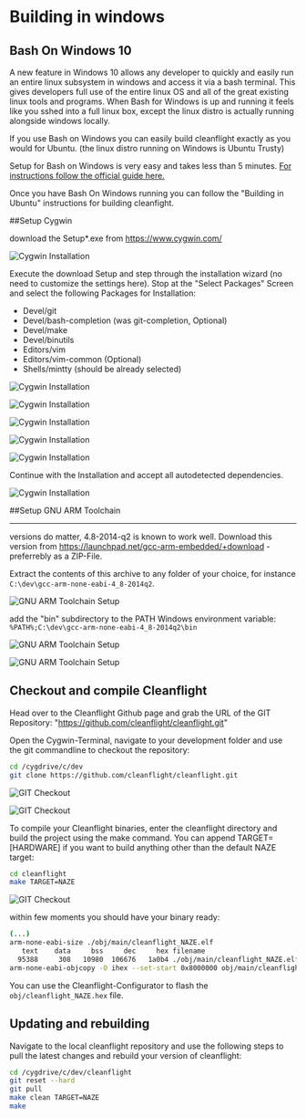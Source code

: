# Building in windows


## Bash On Windows 10

A new feature in Windows 10 allows any developer to quickly and easily run an entire linux subsystem in windows and access it via a bash terminal. This gives developers full use of the entire linux OS and all of the great existing linux tools and programs. When Bash for Windows is up and running it feels like you sshed into a full linux box, except the linux distro is actually running alongside windows locally.

If you use Bash on Windows you can easily build cleanflight exactly as you would for Ubuntu. (the linux distro running on Windows is Ubuntu Trusty)

Setup for Bash on Windows is very easy and takes less than 5 minutes. [For instructions follow the official guide here.](https://msdn.microsoft.com/commandline/wsl/install_guide)

Once you have Bash On Windows running you can follow the "Building in Ubuntu" instructions for building cleanfight.

##Setup Cygwin

download the Setup*.exe from https://www.cygwin.com/

![Cygwin Installation](assets/001.cygwin_dl.png)

Execute the download Setup and step through the installation  wizard (no need to customize the settings here). Stop at the  "Select Packages" Screen and select the following Packages
for Installation:

- Devel/git
- Devel/bash-completion (was git-completion, Optional)
- Devel/make
- Devel/binutils
- Editors/vim	 
- Editors/vim-common (Optional)
- Shells/mintty (should be already selected)

![Cygwin Installation](assets/002.cygwin_setup.png)

![Cygwin Installation](assets/003.cygwin_setup.png)

![Cygwin Installation](assets/004.cygwin_setup.png)

![Cygwin Installation](assets/005.cygwin_setup.png)

![Cygwin Installation](assets/006.cygwin_setup.png)


Continue with the Installation and accept all autodetected dependencies.

![Cygwin Installation](assets/007.cygwin_setup.png)


##Setup GNU ARM Toolchain

----------

versions do matter, 4.8-2014-q2 is known to work well. Download this version from https://launchpad.net/gcc-arm-embedded/+download - preferrebly as a ZIP-File. 


Extract the contents of this archive to any folder of your choice, for instance ```C:\dev\gcc-arm-none-eabi-4_8-2014q2```. 

![GNU ARM Toolchain Setup](assets/008.toolchain.png)

add the "bin" subdirectory to the PATH Windows environment variable: ```%PATH%;C:\dev\gcc-arm-none-eabi-4_8-2014q2\bin```

![GNU ARM Toolchain Setup](assets/009.toolchain_path.png)

![GNU ARM Toolchain Setup](assets/010.toolchain_path.png)

## Checkout and compile Cleanflight

Head over to the Cleanflight Github page and grab the URL of the GIT Repository: "https://github.com/cleanflight/cleanflight.git"

Open the Cygwin-Terminal, navigate to your development folder and use the git commandline to checkout the repository:

```bash
cd /cygdrive/c/dev
git clone https://github.com/cleanflight/cleanflight.git
```
![GIT Checkout](assets/011.git_checkout.png)

![GIT Checkout](assets/012.git_checkout.png)

To compile your Cleanflight binaries, enter the cleanflight directory and build the project using the make command. You can append TARGET=[HARDWARE] if you want to build anything other than the default NAZE target:

```bash
cd cleanflight
make TARGET=NAZE
```

![GIT Checkout](assets/013.compile.png)

within few moments you should have your binary ready:

```bash
(...)
arm-none-eabi-size ./obj/main/cleanflight_NAZE.elf
   text    data     bss     dec     hex filename
  95388     308   10980  106676   1a0b4 ./obj/main/cleanflight_NAZE.elf
arm-none-eabi-objcopy -O ihex --set-start 0x8000000 obj/main/cleanflight_NAZE.elf obj/cleanflight_NAZE.hex
```

You can use the Cleanflight-Configurator to flash the ```obj/cleanflight_NAZE.hex``` file.

## Updating and rebuilding

Navigate to the local cleanflight repository and use the following steps to pull the latest changes and rebuild your version of cleanflight:

```bash
cd /cygdrive/c/dev/cleanflight
git reset --hard
git pull
make clean TARGET=NAZE
make
```
